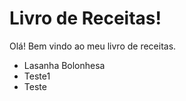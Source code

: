 # Livro de Receitas!



Olá! Bem vindo ao meu livro de receitas.

- Lasanha Bolonhesa
- Teste1
- Teste
